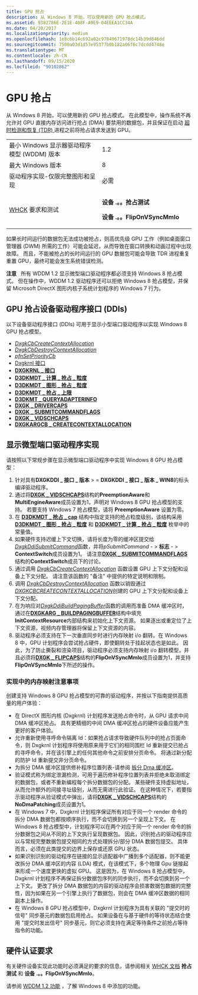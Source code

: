```yaml
---
title: GPU 抢占
description: 从 Windows 8 开始，可以使用新的 GPU 抢占模式。
ms.assetid: 9382786E-2E1E-408F-A9E9-04EEEA1CC34A
ms.date: 04/20/2017
ms.localizationpriority: medium
ms.openlocfilehash: 1e8c6b14c692a02c97849671978dc14b39d846dd
ms.sourcegitcommit: 7500a03d1d57e95377b0b182a06f6c7dcdd4748e
ms.translationtype: MT
ms.contentlocale: zh-CN
ms.lasthandoff: 09/15/2020
ms.locfileid: "90102862"
---
```

# <a name="gpu-preemption"></a>GPU 抢占


从 Windows 8 开始，可以使用新的 GPU 抢占模式。 在此模型中，操作系统不再允许对 GPU 直接内存访问进行抢占 (DMA) 要禁用的数据包，并且保证在启动 [超时检测和恢复 (TDR) ](timeout-detection-and-recovery.md) 进程之前将抢占请求发送到 GPU。

<table>
<colgroup>
<col width="50%" />
<col width="50%" />
</colgroup>
<tbody>
<tr class="odd">
<td align="left">最小 Windows 显示器驱动程序模型 (WDDM) 版本</td>
<td align="left">1.2</td>
</tr>
<tr class="even">
<td align="left">最大 Windows 版本</td>
<td align="left">8</td>
</tr>
<tr class="odd">
<td align="left">驱动程序实现-仅限完整图形和呈现</td>
<td align="left">必需</td>
</tr>
<tr class="even">
<td align="left"><a href="/windows-hardware/test/hlk/windows-hardware-lab-kit" data-raw-source="[WHCK](/windows-hardware/test/hlk/windows-hardware-lab-kit)">WHCK</a> 要求和测试</td>
<td align="left"><p><strong>设备 .。。抢占测试</strong></p>
<p><strong>设备 .。。FlipOnVSyncMmIo</strong></p></td>
</tr>
</tbody>
</table>

 

如果长时间运行的数据包无法成功被抢占，则高优先级 GPU 工作（例如桌面窗口管理器 (DWM) 所需的工作）可能会延迟，从而导致在窗口转换和动画过程中出现故障。 而且，不能被抢占的长时间运行的 GPU 数据包可能会导致 TDR 进程重复重置 GPU，最终可能会发生系统错误检测。

**注意**   所有 WDDM 1.2 显示微型端口驱动程序都必须支持 Windows 8 抢占模式。 但在操作中，WDDM 1.2 驱动程序还可以拒绝 Windows 8 抢占模型，并保留 Microsoft DirectX 图形内核子系统计划程序的 Windows 7 行为。

 

## <a name="span-idgpu_preemption_device_driver_interfaces__ddis_spanspan-idgpu_preemption_device_driver_interfaces__ddis_spanspan-idgpu_preemption_device_driver_interfaces__ddis_spangpu-preemption-device-driver-interfaces-ddis"></a><span id="GPU_preemption_device_driver_interfaces__DDIs_"></span><span id="gpu_preemption_device_driver_interfaces__ddis_"></span><span id="GPU_PREEMPTION_DEVICE_DRIVER_INTERFACES__DDIS_"></span>GPU 抢占设备驱动程序接口 (DDIs) 


以下设备驱动程序接口 (DDIs) 可用于显示小型端口驱动程序以实现 Windows 8 GPU 抢占模型。

-   [*DxgkCbCreateContextAllocation*](/windows-hardware/drivers/ddi/d3dkmddi/nc-d3dkmddi-dxgkcb_createcontextallocation)
-   [*DxgkCbDestroyContextAllocation*](/windows-hardware/drivers/ddi/d3dkmddi/nc-d3dkmddi-dxgkcb_destroycontextallocation)
-   [*pfnSetPriorityCb*](/windows-hardware/drivers/ddi/d3dumddi/nc-d3dumddi-pfnd3dddi_setprioritycb)
-   [Dxgkrnl 接口](/windows-hardware/drivers/ddi/index)
-   [**DXGKRNL \_ 接口**](/windows-hardware/drivers/ddi/dispmprt/ns-dispmprt-_dxgkrnl_interface)
-   [**D3DKMDT \_ 计算 \_ 抢占 \_ 粒度**](/windows-hardware/drivers/ddi/d3dkmdt/ne-d3dkmdt-_d3dkmdt_compute_preemption_granularity)
-   [**D3DKMDT \_ 图形 \_ 抢占 \_ 粒度**](/windows-hardware/drivers/ddi/d3dkmdt/ne-d3dkmdt-_d3dkmdt_graphics_preemption_granularity)
-   [**D3DKMDT \_ 抢占 \_ 上限**](/windows-hardware/drivers/ddi/d3dkmdt/ns-d3dkmdt-_d3dkmdt_preemption_caps)
-   [**D3DKMT \_ QUERYADAPTERINFO**](/windows-hardware/drivers/ddi/d3dkmthk/ns-d3dkmthk-_d3dkmt_queryadapterinfo)
-   [**DXGK \_ DRIVERCAPS**](/windows-hardware/drivers/ddi/d3dkmddi/ns-d3dkmddi-_dxgk_drivercaps)
-   [**DXGK \_ SUBMITCOMMANDFLAGS**](/windows-hardware/drivers/ddi/d3dkmddi/ns-d3dkmddi-_dxgk_submitcommandflags)
-   [**DXGK \_ VIDSCHCAPS**](/windows-hardware/drivers/ddi/d3dkmddi/ns-d3dkmddi-_dxgk_vidschcaps)
-   [**DXGKARGCB \_ CREATECONTEXTALLOCATION**](/windows-hardware/drivers/ddi/d3dkmddi/ns-d3dkmddi-_dxgkargcb_createcontextallocation)

## <a name="span-iddisplay_miniport_driver_implementationspanspan-iddisplay_miniport_driver_implementationspanspan-iddisplay_miniport_driver_implementationspandisplay-miniport-driver-implementation"></a><span id="Display_miniport_driver_implementation"></span><span id="display_miniport_driver_implementation"></span><span id="DISPLAY_MINIPORT_DRIVER_IMPLEMENTATION"></span>显示微型端口驱动程序实现


请按照以下常规步骤在显示微型端口驱动程序中实现 Windows 8 GPU 抢占模型：

1.  针对具有**DXGKDDI \_ 接口 \_ 版本** &gt; =  **DXGKDDI \_ 接口 \_ 版本 \_ WIN8**的标头编译驱动程序。
2.  通过将[**DXGK \_ VIDSCHCAPS**](/windows-hardware/drivers/ddi/d3dkmddi/ns-d3dkmddi-_dxgk_vidschcaps)结构的**PreemptionAware**和**MultiEngineAware**成员设置为1，声明对 Windows 8 GPU 抢占模型的支持。 若要支持 Windows 7 抢占模型，请将 **PreemptionAware** 设置为零。
3.  在 [**D3DKMDT \_ 抢占 \_ cap**](/windows-hardware/drivers/ddi/d3dkmdt/ns-d3dkmdt-_d3dkmdt_preemption_caps) 结构中指定支持的抢占粒度级别，该结构采用 [**D3DKMDT \_ 图形 \_ 抢占 \_ 粒度**](/windows-hardware/drivers/ddi/d3dkmdt/ne-d3dkmdt-_d3dkmdt_graphics_preemption_granularity) 和 [**D3DKMDT \_ 计算 \_ 抢占 \_ 粒度**](/windows-hardware/drivers/ddi/d3dkmdt/ne-d3dkmdt-_d3dkmdt_compute_preemption_granularity) 枚举中的常量值。
4.  如果硬件支持迟缓上下文切换，请将长度为零的缓冲区提交给[*DxgkDdiSubmitCommand*](/windows-hardware/drivers/ddi/d3dkmddi/nc-d3dkmddi-dxgkddi_submitcommand)函数，并将*pSubmitCommand* - &gt; **标志** - &gt; **ContextSwitch**成员设置为1。 请注意[**DXGK \_ SUBMITCOMMANDFLAGS**](/windows-hardware/drivers/ddi/d3dkmddi/ns-d3dkmddi-_dxgk_submitcommandflags)结构的**ContextSwitch**成员下的讨论。
5.  通过调用 [*DxgkCbCreateContextAllocation*](/windows-hardware/drivers/ddi/d3dkmddi/nc-d3dkmddi-dxgkcb_createcontextallocation) 函数设置 GPU 上下文分配和设备上下文分配。 请注意该函数的 "备注" 中提供的特定说明和限制。
6.  调用 [*DxgkCbDestroyContextAllocation*](/windows-hardware/drivers/ddi/d3dkmddi/nc-d3dkmddi-dxgkcb_destroycontextallocation) 函数以销毁通过 [*DXGKCBCREATECONTEXTALLOCATION*](/windows-hardware/drivers/ddi/d3dkmddi/nc-d3dkmddi-dxgkcb_createcontextallocation)创建的 GPU 上下文分配和设备上下文分配。
7.  在为响应对[*DxgkDdiBuildPagingBuffer*](/windows-hardware/drivers/ddi/d3dkmddi/nc-d3dkmddi-dxgkddi_buildpagingbuffer)函数的调用而准备 DMA 缓冲区时，通过在[**DXGKARG \_ BUILDPAGINGBUFFER**](/windows-hardware/drivers/ddi/d3dkmddi/ns-d3dkmddi-_dxgkarg_buildpagingbuffer)结构中填充**InitContextResource**内部结构来初始化上下文资源。 如果逐出或重定位了上下文资源，视频内存管理器将保留上下文资源的内容。
8.  驱动程序必须支持在下一次垂直同步时进行内存映射 i/o 翻转。在 Windows 8 中，GPU 计划程序会尝试抢占硬件，即使翻转处于挂起状态也是如此。 因此，为了防止撕裂和渲染项目，驱动程序必须支持内存映射 i/o 翻转模型，并且必须将[**DXGK \_ FLIPCAPS**](/windows-hardware/drivers/ddi/d3dkmddi/ns-d3dkmddi-_dxgk_flipcaps)结构的**FlipOnVSyncMmIo**成员设置为1，并支持**FlipOnVSyncMmIo**下所述的操作。

### <a name="span-idmemory_mapping_considerations_in_your_implementationspanspan-idmemory_mapping_considerations_in_your_implementationspanspan-idmemory_mapping_considerations_in_your_implementationspanmemory-mapping-considerations-in-your-implementation"></a><span id="Memory_mapping_considerations_in_your_implementation"></span><span id="memory_mapping_considerations_in_your_implementation"></span><span id="MEMORY_MAPPING_CONSIDERATIONS_IN_YOUR_IMPLEMENTATION"></span>实现中的内存映射注意事项

创建支持 Windows 8 GPU 抢占模型的可靠的驱动程序，并按以下指南提供高质量的用户体验：

-   在 DirectX 图形内核 (Dxgkrnl) 计划程序发送抢占命令时，从 GPU 请求中间 DMA 缓冲区抢占。 具有更精细的中间 DMA 缓冲区抢占的硬件设备应能产生更好的客户体验。
-   允许重新使用寻呼命令隔离 Id：如果抢占请求导致硬件队列中的抢占页面命令，则 Dxgkrnl 计划程序将使用原来用于它们的相同围栏 Id 重新提交已抢占的寻呼命令，并在该引擎上的任何其他命令之前安排分页命令。 将通过新分配的防护 Id 重新提交非分页命令。
-   为拆分 DMA 缓冲区提供修补程序位置列表-请参阅 [拆分 Dma 缓冲区](splitting-a-dma-buffer.md)。
-   验证模式称为绑定泄漏检测，可用于遍历修补程序位置列表并拒绝未取消绑定的数据包，或者不重新编程每个拆分数据包的分配。 某些硬件支持虚拟地址，从而允许额外的间接寻址级别，从而无需进行此验证。 在这种情况下，若要指示驱动程序从验证模式中弹出，请将[**DXGK \_ VIDSCHCAPS**](/windows-hardware/drivers/ddi/d3dkmddi/ns-d3dkmddi-_dxgk_vidschcaps)结构的**NoDmaPatching**成员设置为1。
-   在 Windows 7 中，Dxgkrnl 计划程序保证所有对应于同一个 render 命令的拆分 DMA 数据包都按顺序执行，而不会切换到另一个呈现上下文。 在 Windows 8 抢占模型中，计划程序可以在两个对应于同一个 render 命令的拆分数据包之间从不同的上下文执行呈现数据包。 因此，识别抢占的驱动程序应以与常规完整数据包提交相同的方式处理拆分/部分 DMA 数据包提交。 具体而言，必须在此类提交的边界上保存或还原 GPU 状态。
-   如果识别识别的驱动程序在链接的显示适配器中广播到多个适配器，则不能更改拆分 DMA 缓冲区的内容 (LDA) 模式，在该模式下，多个物理 Gpu 链接起来形成一个速度更快的虚拟 GPU。 这是因为，在 Windows 8 抢占模型中，Dxgkrnl 计划程序不再保证拆分数据包序列的同步执行，而不会切换到另一个上下文。 更改了拆分 DMA 数据包的内容的驱动程序会损害数据包数据的完整性，因为如果在另一个引擎上执行了数据包，则会在 DMA 缓冲区数据的相同副本上操作。
-   在 Windows 8 GPU 抢占模型中，Dxgkrnl 计划程序为具有关联的 "提交时的信号" 同步基元的数据包启用抢占。 如果设备在与基于硬件的等待状态结合使用 "提交时发出信号" 同步基元，则它必须支持在满足等待条件之前抢占等待指令的功能。

## <a name="span-idhardware_certification_requirementsspanspan-idhardware_certification_requirementsspanspan-idhardware_certification_requirementsspanhardware-certification-requirements"></a><span id="Hardware_certification_requirements"></span><span id="hardware_certification_requirements"></span><span id="HARDWARE_CERTIFICATION_REQUIREMENTS"></span>硬件认证要求


有关硬件设备实现此功能时必须满足的要求的信息，请参阅相关 [WHCK 文档](/windows-hardware/test/hlk/windows-hardware-lab-kit) **抢占测试** 和 **设备 .。。FlipOnVSyncMmIo**。

请参阅 [WDDM 1.2 功能](wddm-v1-2-features.md) ，了解 Windows 8 中添加的功能。

